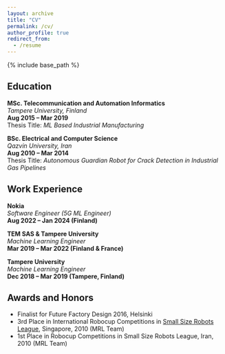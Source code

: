 ```yaml
---
layout: archive
title: "CV"
permalink: /cv/
author_profile: true
redirect_from:
  - /resume
---
```


{% include base_path %}

## Education
**MSc. Telecommunication and Automation Informatics**  
*Tampere University, Finland*  
**Aug 2015 – Mar 2019**  
Thesis Title: *ML Based Industrial Manufacturing*

**BSc. Electrical and Computer Science**  
*Qazvin University, Iran*  
**Aug 2010 – Mar 2014**  
Thesis Title: *Autonomous Guardian Robot for Crack Detection in Industrial Gas Pipelines*

## Work Experience
**Nokia**  
*Software Engineer (5G ML Engineer)*  
**Aug 2022 – Jan 2024 (Finland)**

**TEM SAS & Tampere University**  
*Machine Learning Engineer*  
**Mar 2019 – Mar 2022 (Finland & France)**

**Tampere University**  
*Machine Learning Engineer*  
**Dec 2018 – Mar 2019 (Tampere, Finland)**

## Awards and Honors
- Finalist for Future Factory Design 2016, Helsinki
- 3rd Place in International Robocup Competitions in [Small Size Robots League](https://www.robocup.org/), Singapore, 2010 (MRL Team)
- 1st Place in Robocup Competitions in Small Size Robots League, Iran, 2010 (MRL Team)

  
